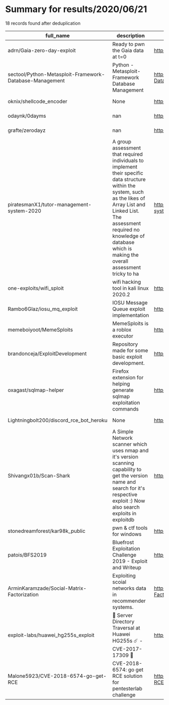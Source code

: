 
# Summary for results/2020/06/21
    
18 records found after deduplication

| full_name | description | html_url | matched_list | matched_count | pushed_at | size | stargazers_count | language | forks_count |
|---------------------------------------------------------|------------------------------------------------------------------------------------------------------------------------------------------------------------------------------------------------------------------------------------------------------------------|----------------------------------------------------------------------------|--------------------------------------------------------|-----------------|---------------------------|--------|--------------------|------------|---------------|
| adrn/Gaia-zero-day-exploit | Ready to pwn the Gaia data at t=0 | https://github.com/adrn/Gaia-zero-day-exploit | ['exploit'] | 1 | 2020-06-21 15:09:18+00:00 | 0 | 0 | | 1 |
| sectool/Python-Metasploit-Framework-Database-Management | Python - Metasploit-Framework Database Management | https://github.com/sectool/Python-Metasploit-Framework-Database-Management | ['exploit', 'metasploit module OR metasploit payload'] | 2 | 2020-06-21 09:32:23+00:00 | 12 | 10 | Python | 11 |
| oknix/shellcode_encoder | None | https://github.com/oknix/shellcode_encoder | ['shellcode'] | 1 | 2020-06-21 11:09:42+00:00 | 1 | 0 | Python | 0 |
| odaynk/0dayms | nan | https://github.com/odaynk/0dayms | ['0day'] | 1 | 2020-06-21 09:32:09+00:00 | 4 | 1 | Shell | 0 |
| grafte/zerodayz | nan | https://github.com/grafte/zerodayz | ['zeroday'] | 1 | 2020-06-21 09:08:48+00:00 | 0 | 1 | nan | 0 |
| piratesmanX1/tutor-management-system-2020 | A group assessment that required individuals to implement their specific data structure within the system, such as the likes of Array List and Linked List. The assessment required no knowledge of database which is making the overall assessment tricky to ha | https://github.com/piratesmanX1/tutor-management-system-2020 | ['exploit'] | 1 | 2020-06-21 09:20:27+00:00 | 490 | 1 | C++ | 0 |
| one-exploits/wifi_sploit | wifi hacking tool in kali linux 2020.2 | https://github.com/one-exploits/wifi_sploit | ['sploit'] | 1 | 2020-06-21 05:57:40+00:00 | 11 | 0 | Python | 0 |
| Rambo6Glaz/iosu_mq_exploit | IOSU Message Queue exploit implementation | https://github.com/Rambo6Glaz/iosu_mq_exploit | ['exploit'] | 1 | 2020-06-21 04:28:37+00:00 | 454 | 3 | C | 0 |
| memeboiyoot/MemeSploits | MemeSploits is a roblox executor | https://github.com/memeboiyoot/MemeSploits | ['sploit'] | 1 | 2020-06-21 03:21:10+00:00 | 2 | 1 | | 0 |
| brandonceja/ExploitDevelopment | Repository made for some basic exploit development. | https://github.com/brandonceja/ExploitDevelopment | ['exploit'] | 1 | 2020-06-21 04:21:26+00:00 | 8 | 1 | Python | 0 |
| oxagast/sqlmap-helper | Firefox extension for helping generate sqlmap exploitation commands | https://github.com/oxagast/sqlmap-helper | ['exploit'] | 1 | 2020-06-21 14:20:58+00:00 | 80 | 2 | JavaScript | 0 |
| Lightningbolt200/discord_rce_bot_heroku | None | https://github.com/Lightningbolt200/discord_rce_bot_heroku | ['rce'] | 1 | 2020-06-21 05:38:42+00:00 | 278 | 0 | Python | 0 |
| Shivangx01b/Scan-Shark | A Simple Network scanner which uses nmap and it's version scanning capability to get the version name and search for it's respective exploit :) Now also search exploits in exploitdb | https://github.com/Shivangx01b/Scan-Shark | ['exploit'] | 1 | 2020-06-21 05:54:08+00:00 | 172 | 9 | Python | 3 |
| stonedreamforest/kar98k_public | pwn & ctf tools for windows | https://github.com/stonedreamforest/kar98k_public | ['shellcode'] | 1 | 2020-06-21 15:09:22+00:00 | 85 | 22 | Python | 10 |
| patois/BFS2019 | Bluefrost Exploitation Challenge 2019 - Exploit and Writeup | https://github.com/patois/BFS2019 | ['exploit'] | 1 | 2020-06-21 21:13:57+00:00 | 3925 | 18 | Assembly | 5 |
| ArminKaramzade/Social-Matrix-Factorization | Exploiting scoial networks data in recommender systems. | https://github.com/ArminKaramzade/Social-Matrix-Factorization | ['exploit'] | 1 | 2020-06-21 11:53:33+00:00 | 939 | 3 | Python | 2 |
| exploit-labs/huawei_hg255s_exploit | 🚀 Server Directory Traversal at Huawei HG255s ☄️ - CVE-2017-17309 🚀 | https://github.com/exploit-labs/huawei_hg255s_exploit | ['exploit', 'rce'] | 2 | 2020-06-21 09:29:44+00:00 | 21 | 7 | Python | 7 |
| Malone5923/CVE-2018-6574-go-get-RCE | CVE-2018-6574: go get RCE solution for pentesterlab challenge | https://github.com/Malone5923/CVE-2018-6574-go-get-RCE | ['cve-2', 'rce'] | 2 | 2020-06-21 20:54:56+00:00 | 6 | 1 | Go | 1 |
